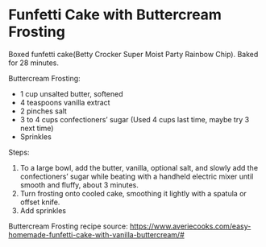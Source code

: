 # Funfetti Cake with Buttercream Frosting

Boxed funfetti cake(Betty Crocker Super Moist Party Rainbow Chip). Baked for 28 minutes. 

Buttercream Frosting:
* 1 cup unsalted butter, softened
* 4 teaspoons vanilla extract
* 2 pinches salt
* 3 to 4 cups confectioners’ sugar (Used 4 cups last time, maybe try 3 next time)
* Sprinkles

Steps:
1. To a large bowl, add the butter, vanilla, optional salt, and slowly add the confectioners’ sugar while beating with a handheld electric mixer until smooth and fluffy, about 3 minutes.
1. Turn frosting onto cooled cake, smoothing it lightly with a spatula or offset knife.
1. Add sprinkles

Buttercream Frosting recipe source: https://www.averiecooks.com/easy-homemade-funfetti-cake-with-vanilla-buttercream/#
